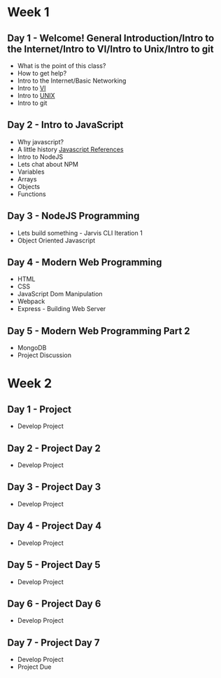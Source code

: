 # Week 1

## Day 1 - Welcome! General Introduction/Intro to the Internet/Intro to VI/Intro to Unix/Intro to git 
  - What is the point of this class?
  - How to get help?
  - Intro to the Internet/Basic Networking
  - Intro to [VI](./VI.md)
  - Intro to [UNIX](./UNIX.md)
  - Intro to git

## Day 2 - Intro to JavaScript 
  - Why javascript?
  - A little history [Javascript References](./references/JAVASCRIPT.md)
  - Intro to NodeJS
  - Lets chat about NPM
  - Variables
  - Arrays
  - Objects
  - Functions
 
## Day 3 - NodeJS Programming 
  - Lets build something - Jarvis CLI Iteration 1
  - Object Oriented Javascript

## Day 4 - Modern Web Programming
  - HTML
  - CSS
  - JavaScript Dom Manipulation
  - Webpack
  - Express - Building Web Server

## Day 5 - Modern Web Programming Part 2
  - MongoDB
  - Project Discussion

# Week 2

## Day 1 - Project
  - Develop Project

## Day 2 - Project Day 2
  - Develop Project 
 
## Day 3 - Project Day 3
  - Develop Project
 
## Day 4 - Project Day 4
  - Develop Project
 
## Day 5 - Project Day 5
  - Develop Project

## Day 6 - Project Day 6
  - Develop Project

## Day 7 - Project Day 7
  - Develop Project
  - Project Due
